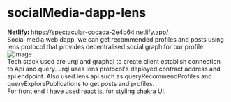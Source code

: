 # socialMedia-dapp-lens
<b>Netlify: </b> https://spectacular-cocada-2e4b64.netlify.app/
<br/>
Social media web dapp, we can get recommended profiles and posts using lens protocol that provides decentralised social graph for our profile.
<br/>
![image](https://user-images.githubusercontent.com/99763743/198710794-0e12697a-74d9-4510-a71c-894ab2ab42fc.png)
<br/>
Tech stack used are urql and graphql to create client establish connection to Api and query.
urql uses lens protocol's deployed contract address and api endpoint. Also used lens api
such as queryRecommendProfiles and queryExplorePublications to get posts and profiles.
<br/>
For front end I have used react js, for styling chakra UI.
